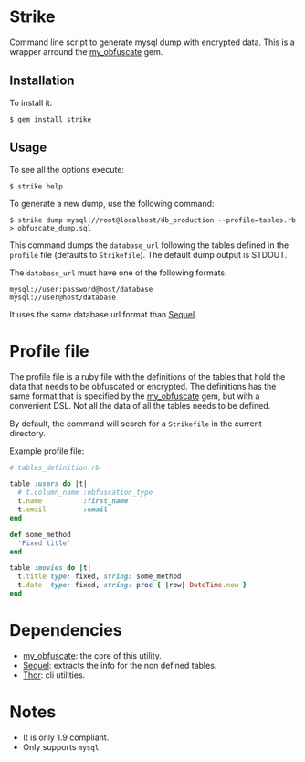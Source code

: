# Strike

Command line script to generate mysql dump with encrypted data.
This is a wrapper arround the [my_obfuscate][my_obfuscate] gem.

## Installation

To install it:

    $ gem install strike

## Usage

To see all the options execute:

    $ strike help

To generate a new dump, use the following command:

    $ strike dump mysql://root@localhost/db_production --profile=tables.rb > obfuscate_dump.sql

This command dumps the `database_url` following the tables defined in the `profile`
file (defaults to `Strikefile`). The default dump output is STDOUT.

The `database_url` must have one of the following formats:

    mysql://user:password@host/database
    mysql://user@host/database

It uses the same database url format than [Sequel][sequel].

# Profile file

The profile file is a ruby file with the definitions of the tables that hold
the data that needs to be obfuscated or encrypted. The definitions has
the same format that is specified by the [my_obfuscate][my_obfuscate] gem,
but with a convenient DSL. Not all the data of all the tables needs
to be defined.

By default, the command will search for a `Strikefile` in the current directory.

Example profile file:

```ruby
# tables_definition.rb

table :users do |t|
  # t.column_name :obfuscation_type
  t.name          :first_name
  t.email         :email
end

def some_method
  'Fixed title'
end

table :movies do |t|
  t.title type: fixed, string: some_method
  t.date  type: fixed, string: proc { |row| DateTime.now }
end
```

# Dependencies

* [my_obfuscate][my_obfuscate]: the core of this utility.
* [Sequel][sequel]: extracts the info for the non defined tables.
* [Thor][thor]: cli utilities.

# Notes

* It is only 1.9 compliant.
* Only supports `mysql`.

[my_obfuscate]: https://github.com/jbraeuer/my_obfuscate/
[sequel]: http://sequel.rubyforge.org/
[thor]: https://github.com/wycats/thor
